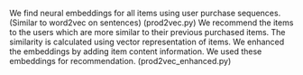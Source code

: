We find neural embeddings for all items using user purchase sequences. (Similar to word2vec on sentences) (prod2vec.py) We recommend the items to the users which are more similar to their previous purchased items. The similarity is calculated using vector representation of items.
We enhanced the embeddings by adding item content information. We used these embeddings for recommendation. (prod2vec_enhanced.py)
